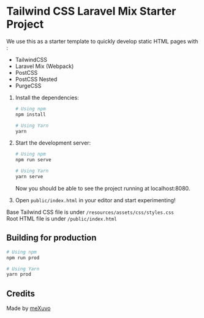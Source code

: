# Tailwind CSS Laravel Mix Starter Project

We use this as a starter template to quickly develop static HTML pages with :
- TailwindCSS
- Laravel Mix (Webpack)
- PostCSS
- PostCSS Nested
- PurgeCSS

1. Install the dependencies:

   ```bash
   # Using npm
   npm install

   # Using Yarn
   yarn
   ```

2. Start the development server:

   ```bash
   # Using npm
   npm run serve

   # Using Yarn
   yarn serve
   ```

   Now you should be able to see the project running at localhost:8080.

3. Open `public/index.html` in your editor and start experimenting!

Base Tailwind CSS file is under `/resources/assets/css/styles.css`  
Root HTML file is under `/public/index.html` 

## Building for production

```bash
# Using npm
npm run prod

# Using Yarn
yarn prod
```

## Credits
Made by [meXuvo](https://linkedin.com/in/meXuvo)
